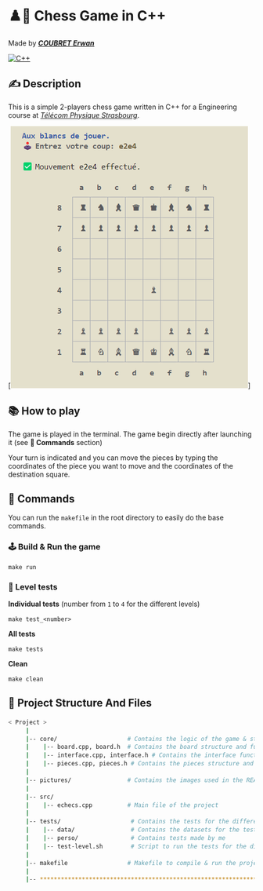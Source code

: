 # ♟️👑 Chess Game in C++

Made by [***COUBRET Erwan***](https://github.com/ErwanCoubret)

[![C++](https://img.shields.io/badge/C++-00599C?style=for-the-badge&logo=c%2B%2B&logoColor=white)](https://www.cplusplus.com/)

## ✍️ Description

This is a simple 2-players chess game written in C++ for a Engineering course at [*Télécom Physique Strasbourg*](https://www.telecom-physique.fr/).

[![Chess Game](pictures/image.png)]

## 📚 How to play

The game is played in the terminal. The game begin directly after launching it (see **🔩 Commands** section)

 Your turn is indicated and you can move the pieces by typing the coordinates of the piece you want to move and the coordinates of the destination square.

## 🔩 Commands

You can run the `makefile` in the root directory to easily do the base commands.

### 🕹️ Build & Run the game
```
make run
```

### 🤖 Level tests

**Individual tests** (number from `1` to `4` for the different levels)
```
make test_<number>
```

**All tests**
```
make tests
```

**Clean**
```
make clean
```

## 🌳 Project Structure And Files

```bash
< Project >
     | 
     |-- core/                    # Contains the logic of the game & structures  
     |    |-- board.cpp, board.h  # Contains the board structure and functions
     |    |-- interface.cpp, interface.h # Contains the interface functions for printing
     |    |-- pieces.cpp, pieces.h # Contains the pieces structure and functions
     | 
     |-- pictures/                # Contains the images used in the README
     |
     |-- src/
     |    |-- echecs.cpp          # Main file of the project              
     |          
     |-- tests/                    # Contains the tests for the different levels
     |    |-- data/                # Contains the datasets for the tests given by the teacher
     |    |-- perso/               # Contains tests made by me
     |    |-- test-level.sh        # Script to run the tests for the different levels
     |
     |-- makefile                 # Makefile to compile & run the project
     |     
     |-- ************************************************************************
```